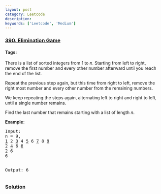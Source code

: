 ```yaml
---
layout: post
category: Leetcode
description: 
keywords: ['Leetcode', 'Medium']
---
```

### [390. Elimination Game](https://leetcode.com/problems/elimination-game)

#### Tags: 

<div class="content__u3I1 question-content__JfgR"><div><p>
There is a list of sorted integers from 1 to <i>n</i>. Starting from left to right, remove the first number and every other number afterward until you reach the end of the list.</p>
<p>Repeat the previous step again, but this time from right to left, remove the right most number and every other number from the remaining numbers.</p>
<p>We keep repeating the steps again, alternating left to right and right to left, until a single number remains.</p>
<p>Find the last number that remains starting with a list of length <i>n</i>.</p>
<p><b>Example:</b>
</p><pre>Input:
n = 9,
<u>1</u> 2 <u>3</u> 4 <u>5</u> 6 <u>7</u> 8 <u>9</u>
2 <u>4</u> 6 <u>8</u>
<u>2</u> 6
6

Output:
6
</pre>
<p></p></div></div>

### Solution
